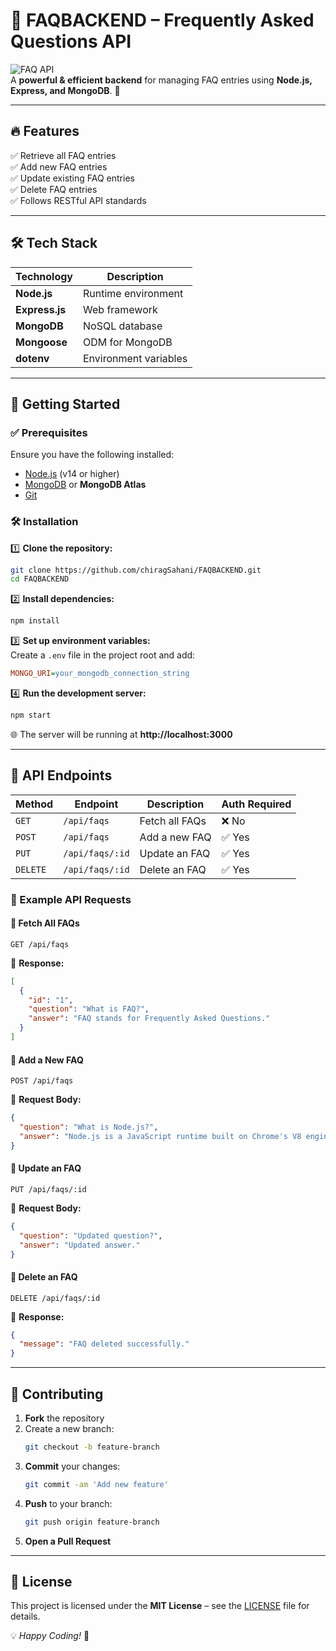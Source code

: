 # 🎯 FAQBACKEND – Frequently Asked Questions API

![FAQ API](https://img.shields.io/badge/API-FAQ--Backend-blue?style=for-the-badge)  
A **powerful & efficient backend** for managing FAQ entries using **Node.js, Express, and MongoDB**. 🚀

---

## 🔥 Features
✅ Retrieve all FAQ entries  
✅ Add new FAQ entries  
✅ Update existing FAQ entries  
✅ Delete FAQ entries  
✅ Follows RESTful API standards  

---

## 🛠 Tech Stack
| Technology  | Description  |
|-------------|-------------|
| **Node.js** | Runtime environment |
| **Express.js** | Web framework |
| **MongoDB** | NoSQL database |
| **Mongoose** | ODM for MongoDB |
| **dotenv** | Environment variables |

---

## 🚀 Getting Started  

### ✅ Prerequisites  
Ensure you have the following installed:  
- [Node.js](https://nodejs.org/) (v14 or higher)  
- [MongoDB](https://www.mongodb.com/) or **MongoDB Atlas**  
- [Git](https://git-scm.com/)  

### 🛠 Installation  

1️⃣ **Clone the repository:**  
```bash
git clone https://github.com/chiragSahani/FAQBACKEND.git
cd FAQBACKEND
```

2️⃣ **Install dependencies:**  
```bash
npm install
```

3️⃣ **Set up environment variables:**  
Create a `.env` file in the project root and add:  
```ini
MONGO_URI=your_mongodb_connection_string
```

4️⃣ **Run the development server:**  
```bash
npm start
```
🌐 The server will be running at **http://localhost:3000**

---

## 👀 API Endpoints

| Method  | Endpoint        | Description         | Auth Required |
|---------|----------------|---------------------|--------------|
| `GET`   | `/api/faqs`     | Fetch all FAQs      | ❌ No        |
| `POST`  | `/api/faqs`     | Add a new FAQ       | ✅ Yes       |
| `PUT`   | `/api/faqs/:id` | Update an FAQ       | ✅ Yes       |
| `DELETE`| `/api/faqs/:id` | Delete an FAQ       | ✅ Yes       |

### 📌 Example API Requests  

#### 📌 Fetch All FAQs  
```http
GET /api/faqs
```
📌 **Response:**  
```json
[
  {
    "id": "1",
    "question": "What is FAQ?",
    "answer": "FAQ stands for Frequently Asked Questions."
  }
]
```

#### 📌 Add a New FAQ  
```http
POST /api/faqs
```
📌 **Request Body:**  
```json
{
  "question": "What is Node.js?",
  "answer": "Node.js is a JavaScript runtime built on Chrome's V8 engine."
}
```

#### 📌 Update an FAQ  
```http
PUT /api/faqs/:id
```
📌 **Request Body:**  
```json
{
  "question": "Updated question?",
  "answer": "Updated answer."
}
```

#### 📌 Delete an FAQ  
```http
DELETE /api/faqs/:id
```
📌 **Response:**  
```json
{
  "message": "FAQ deleted successfully."
}
```

---

## 🤝 Contributing  

1. **Fork** the repository  
2. Create a new branch:  
   ```bash
   git checkout -b feature-branch
   ```
3. **Commit** your changes:  
   ```bash
   git commit -am 'Add new feature'
   ```
4. **Push** to your branch:  
   ```bash
   git push origin feature-branch
   ```
5. **Open a Pull Request**  

---

## 📝 License  
This project is licensed under the **MIT License** – see the [LICENSE](LICENSE) file for details.  

💡 _Happy Coding!_ 🚀  
